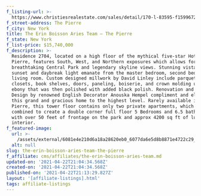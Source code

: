 ```yaml
---
f_listing-url: >-
  https://www.christiesrealestate.com/sales/detail/170-l-83595-f1599672432/795-fifth-avenue-2704-lenox-hill-new-york-ny-10065
f_street-address: The Pierre
f_city: New York
title: The Erin Boisson Aries Team – The Pierre
f_state: New York
f_list-price: $15,740,000
f_description: >-
  Residence 2704, located on a high floor of the mythical five-star Hotel
  Pierre, features South, West, and Northern exposures which allows for
  breathtaking Central Park and legendary skyline views. Stunning vistas of
  sunset and daybreak light emanate from the master bedroom, second bedroom and
  living room. Custom designed millwork by David Linley include parquet floors,
  closets, book shelves, doors, paneling, boiserie, and crown molding using
  ebony that was then polished with added black polish. Renovation and Interior
  Design by renowned English Decorator Anouska Hempel compliment and elevate
  this grand and gracious home to the highest level. Rarely available in the
  Pierre, this tower floor contains only two private apartments, which could be
  combined to create a double corner full floor 5 Bedrooms and 6.5 bathrooms
  with over 50 feet of frontage on the park and approx 4200 sq ft of luxurious
  interior.
f_featured-image:
  url: >-
    /assets/external/6081e4e210d6a18a28620eb0_6077da6e5d8b8871e4722c29_60331fd0b006dscreen-shot-2021-02-21-at-7.05.51-PM.jpeg
  alt: null
slug: the-erin-boisson-aries-team-the-pierre
f_affiliate: cms/affiliates/the-erin-boisson-aries-team.md
updated-on: '2021-04-22T21:04:34.568Z'
created-on: '2021-04-22T21:04:34.568Z'
published-on: '2021-04-22T21:13:29.827Z'
layout: '[affiliate-listings].html'
tags: affiliate-listings
---
```



